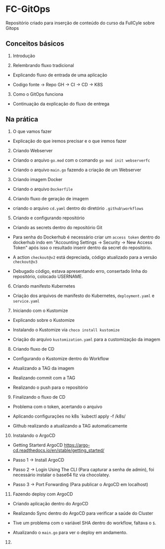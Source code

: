 # FC-GitOps

Repositório criado para inserção de conteúdo do curso da FullCyle sobre Gitops

## Conceitos básicos

1. Introdução

2. Relembrando fluxo tradicional

 - Explicando fluxo de entrada de uma aplicação

 - Codigo fonte -> Repo GH -> CI -> CD -> K8S

3. Como o GitOps funciona

 - Continuação da explicação do fluxo de entrega

## Na prática

1. O que vamos fazer

 - Explicação do que iremos precisar e o que iremos fazer

2. Criando Webserver

 - Criando o arquivo `go.mod` com o comando `go mod init webserverfc`

 - Criando o arquivo `main.go` fazendo a criação de um Webserver

3. Criando imagem Docker

 - Criando o arquivo `Dockerfile`

4. Criando fluxo de geração de imagem

 - criando o arquivo `cd.yaml` dentro do diretório `.github\workflows`

5. Criando e configurando repositório

 - Criando as secrets dentro do repositório Git

 - Para senha do Dockerhub é necessário criar um `access token` dentro do dockerhub indo em "Accounting Settings -> Security -> New Access Token" após isso o resultado inserir dentro da secret do repositório.

 - A action `checkout@v2` está depreciada, código atualizado para a versão `checkout@v3`

 - Debugado código, estava apresentando erro, consertado linha do repositório, colocado USERNAME.

6. Criando manifesto Kubernetes

 - Criação dos arquivos de manifesto do Kubernetes, `deployment.yaml` e `service.yaml`

7. Iniciando com o Kustomize

 - Explicando sobre o Kustomize

 - Instalando o Kustomize via `choco install kustomize`

 - Criação do arquivo `kustomization.yaml` para a customização da imagem

8. Criando fluxo de CD

 - Configurando o Kustomize dentro do Workflow

 - Atualizando a TAG da imagem

 - Realizando commit com a TAG

 - Realizando o push para o repositório

9. Finalizando o fluxo de CD

 - Problema com o token, acertando o arquivo

 - Aplicando configurações no k8s `kubectl apply -f /k8s/

 - Github realizando a atualizando a TAG automaticamente

10. Instalando o ArgoCD

 - Getting Starterd ArgoCD <https://argo-cd.readthedocs.io/en/stable/getting_started/>

 - Passo 1 -> Install ArgoCD

 - Passo 2 -> Login Using The CLI (Para capturar a senha de admin), foi necessário instalar o base64 fiz via chocolatey.

 - Passo 3 -> Port Forwarding (Para publicar o ArgoCD em localhost)

11. Fazendo deploy com ArgoCD

 - Criando aplicação dentro do ArgoCD

 - Realizando Sync dentro do ArgoCD para verificar a saúde do Cluster

 - Tive um problema com o variável SHA dentro do workflow, faltava o `$`.

 - Atualizando o `main.go` para ver o deploy em andamento.

12. 


 